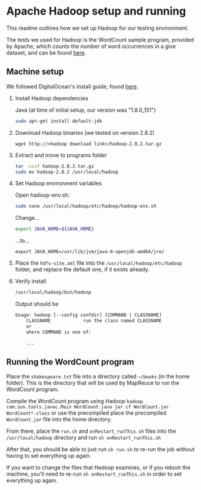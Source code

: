 # Apache Hadoop setup and running

This readme outlines how we set up Hadoop for our testing environment.

The tests we used for Hadoop is the WordCount sample program, provided by Apache, which counts the number of word occurrences in a give dataset, and can be found [here](https://hadoop.apache.org/docs/stable/hadoop-mapreduce-client/hadoop-mapreduce-client-core/MapReduceTutorial.html).

## Machine setup
We followed DigitalOcean's install guide, found [here](https://www.digitalocean.com/community/tutorials/how-to-install-hadoop-in-stand-alone-mode-on-ubuntu-16-04).
1. Install Hadoop dependencies

	Java (at time of initial setup, our version was "1.8.0_151")
	```sh
	sudo apt-get install default-jdk
	```

2. Download Hadoop binaries (we tested on version 2.8.2)
	```
	wget http://<hadoop download link>/hadoop-2.8.2.tar.gz
	```

3. Extract and move to programs folder
	```sh
	tar -xzvf hadoop-2.8.2.tar.gz
	sudo mv hadoop-2.8.2 /usr/local/hadoop
	```

4. Set Hadoop environment variables

	Open hadoop-env.sh:
	```sh
	sudo nano /usr/local/hadoop/etc/hadoop/hadoop-env.sh
	```
	Change...
	```sh
	export JAVA_HOME=${JAVA_HOME}
	```
	...to...
	```
	export JAVA_HOME=/usr/lib/jvm/java-8-openjdk-amd64/jre/
	```

5. Place the `hdfs-site.xml` file into the `/usr/local/hadoop/etc/hadoop` folder, and replace the default one, if it exists already.

6. Verify install
	```sh
	/usr/local/hadoop/bin/hadoop
	```

	Output should be 
	```bash
	Usage: hadoop [--config confdir] [COMMAND | CLASSNAME]
		CLASSNAME            run the class named CLASSNAME
		or
		where COMMAND is one of:

		...
	```

## Running the WordCount program
Place the `shakespeare.txt` file into a directory called `~/books` (in the home folder). This is the directory that will be used by MapReuce to run the WordCount program.

Compile the WordCount program using Hadoop
	```
	hadoop com.sun.tools.javac.Main WordCount.java
	jar cf WordCount.jar WordCount*.class
	```
or use the precompiled place the precompiled `WordCount.jar` file into the home directory.

From there, place the `run.sh` and `onRestart_runThis.sh` files into the `/usr/local/hadoop` directory and run `sh onRestart_runThis.sh`

After that, you should be able to just run `sh run.sh` to re-run the job without having to set everything up again.

If you want to change the files that Hadoop examines, or if you reboot the machine, you'll need to re-run `sh onRestart_runThis.sh` in order to set everything up again.